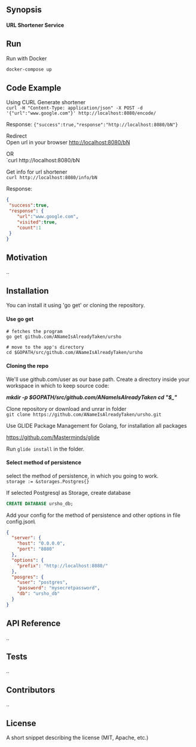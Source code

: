 ## Synopsis

#### URL Shortener Service

## Run

Run with Docker

```bash
docker-compose up
```

## Code Example
Using CURL
Generate shortener\
`curl -H "Content-Type: application/json" -X POST -d '{"url":"www.google.com"}' http://localhost:8080/encode/`

Response:
`{"success":true,"response":"http://localhost:8080/bN"}`

Redirect\
Open url in your browser [http://localhost:8080/bN](http://localhost:8080/bN)

OR\
`curl http://localhost:8080/bN

Get info for url shortener\
`curl http://localhost:8080/info/bN `

Response:
```json
{
 "success":true,
 "response": {
    "url":"www.google.com",
    "visited":true,
    "count":1
 }
}
```

## Motivation

..

## Installation

You can install it using 'go get' or cloning the repository.

#### Use go get
```
# fetches the program
go get github.com/ANameIsAlreadyTaken/ursho

# move to the app's directory
cd $GOPATH/src/github.com/ANameIsAlreadyTaken/ursho
```
#### Cloning the repo
We'll use github.com/user as our base path. Create a directory inside your workspace in which to keep source code:

***mkdir -p $GOPATH/src/github.com/ANameIsAlreadyTaken cd "$_"***

Clone repository or download and unrar in folder\
```git clone https://github.com/ANameIsAlreadyTaken/ursho.git```


Use GLIDE Package Management for Golang, for installation all packages 

https://github.com/Masterminds/glide

Run `glide install` in the folder.

#### Select method of persistence
select the method of persistence, in which you going to work.\
`storage := &storages.Postgres{}`

If selected Postgresql as Storage, create database
```sql
CREATE DATABASE ursho_db;
```


Add your config for the method of persistence and other options in file config.json\
```json
{
  "server": {
    "host": "0.0.0.0",
    "port": "8080"
  },
  "options": {
    "prefix": "http://localhost:8080/"
  },
  "posgres": {
    "user": "postgres",
    "password": "mysecretpassword",
    "db": "ursho_db"
  }
}
```
## API Reference

..

## Tests

..

## Contributors

..

## License

A short snippet describing the license (MIT, Apache, etc.)
